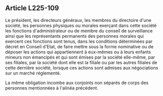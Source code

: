 Article L225-109
----
Le président, les directeurs généraux, les membres du directoire d'une société,
les personnes physiques ou morales exerçant dans cette société les fonctions
d'administrateur ou de membre du conseil de surveillance ainsi que les
représentants permanents des personnes morales qui exercent ces fonctions sont
tenus, dans les conditions déterminées par décret en Conseil d'Etat, de faire
mettre sous la forme nominative ou de déposer les actions qui appartiennent à
eux-mêmes ou à leurs enfants mineurs non émancipés et qui sont émises par la
société elle-même, par ses filiales, par la société dont elle est la filiale ou
par les autres filiales de cette dernière société, lorsque ces actions sont
admises aux négociations sur un marché réglementé.

La même obligation incombe aux conjoints non séparés de corps des personnes
mentionnées à l'alinéa précédent.
